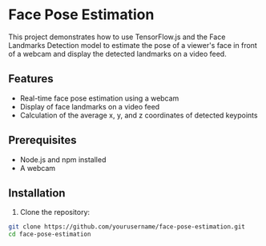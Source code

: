 # Face Pose Estimation

This project demonstrates how to use TensorFlow.js and the Face Landmarks Detection model to estimate the pose of a viewer's face in front of a webcam and display the detected landmarks on a video feed.

## Features

- Real-time face pose estimation using a webcam
- Display of face landmarks on a video feed
- Calculation of the average x, y, and z coordinates of detected keypoints

## Prerequisites

- Node.js and npm installed
- A webcam

## Installation

1. Clone the repository:

```sh
git clone https://github.com/yourusername/face-pose-estimation.git
cd face-pose-estimation

